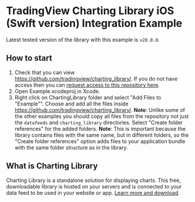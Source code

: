 # TradingView Charting Library iOS (Swift version) Integration Example

Latest tested version of the library with this example is `v28.0.0`.

## How to start

1. Check that you can view https://github.com/tradingview/charting_library/. If you do not have access then you can [request access to this repository here](https://www.tradingview.com/HTML5-stock-forex-bitcoin-charting-library/).
1. Open Example.xcodeproj in Xcode.
1. Right click on ChartingLibrary folder and select "Add Files to "Example"". 
Choose and add all the files inside https://github.com/tradingview/charting_library/. **Note**: Unlike some of the other examples you should copy all files from the repository not just the `datafeeds` and `charting_library` directories. 
Select "Create folder references" for the added folders. **Note**: This is important because the library contains files with the same name, but in different folders, so the "Create folder references" option adds files to your application bundle with the same folder structure as in the library.

## What is Charting Library

Charting Library is a standalone solution for displaying charts. This free, downloadable library is hosted on your servers and is connected to your data feed to be used in your website or app. [Learn more and download](https://www.tradingview.com/HTML5-stock-forex-bitcoin-charting-library/).

